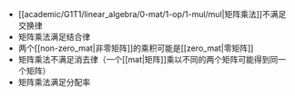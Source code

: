 - [[academic/G1T1/linear_algebra/0-mat/1-op/1-mul/mul|矩阵乘法]]不满足交换律
- 矩阵乘法满足结合律
- 两个[[non-zero_mat|非零矩阵]]的乘积可能是[[zero_mat|零矩阵]]
- 矩阵乘法不满足消去律（一个[[mat|矩阵]]乘以不同的两个矩阵可能得到同一个矩阵）
- 矩阵乘法满足分配率